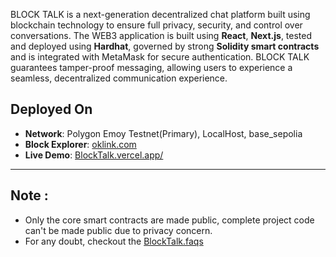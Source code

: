 
BLOCK TALK is a next-generation decentralized chat platform built using blockchain technology to ensure full privacy, security, and control over conversations. The WEB3 application is built using **React**, **Next.js**, tested and deployed using **Hardhat**, governed by strong **Solidity smart contracts** and is integrated with MetaMask for secure authentication. BLOCK TALK guarantees tamper-proof messaging, allowing users to experience a seamless, decentralized communication experience.

## Deployed On
- **Network**: Polygon Emoy Testnet(Primary), LocalHost, base_sepolia
- **Block Explorer**: [oklink.com](https://www.oklink.com/amoy)
- **Live Demo**: [BlockTalk.vercel.app/](https://block-talk-seven.vercel.app/)

---
## Note : 
- Only the core smart contracts are made public, complete project code can't be made public due to privacy concern.
- For any doubt, checkout the [BlockTalk.faqs](https://block-talk-seven.vercel.app/faqs)



